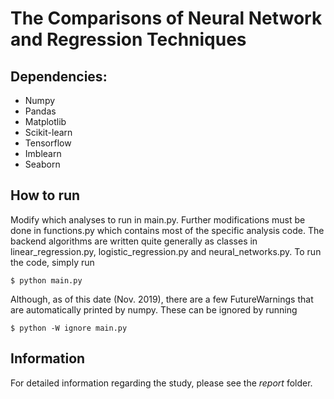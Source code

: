 # The Comparisons of Neural Network and Regression Techniques

## Dependencies:
* Numpy
* Pandas
* Matplotlib
* Scikit-learn
* Tensorflow
* Imblearn
* Seaborn

## How to run
Modify which analyses to run in main.py. Further modifications must be done in functions.py which contains most of the specific analysis code. The backend algorithms are written quite generally as classes in linear\_regression.py, logistic\_regression.py and neural\_networks.py. To run the code, simply run 
```
$ python main.py
```
Although, as of this date (Nov. 2019), there are a few FutureWarnings that are automatically printed by numpy. These can be ignored by running
```
$ python -W ignore main.py
```

## Information
For detailed information regarding the study, please see the *report* folder.

